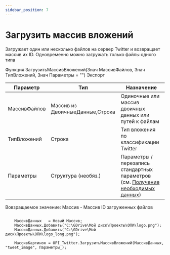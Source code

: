 ```yaml
---
sidebar_position: 7
---
```


# Загрузить массив вложений
Загружает один или несколько файлов на сервер Twitter и возвращает массив их ID. Одновременно можно загружать только файлы одного типа


Функция ЗагрузитьМассивВложений(Знач МассивФайлов, Знач ТипВложений, Знач Параметры = "") Экспорт

  | Параметр | Тип | Назначение |
  |-|-|-|
  | МассивФайлов | Массив из ДвоичныеДанные,Строка | Одиночные или массив двоичных данных или путей к файлам |
  | ТипВложений | Строка | Тип вложения по классификации Twitter |
  | Параметры | Структура (необяз.) | Параметры / перезапись стандартных параметров (см. [Получение необходимых данных](../)) |
  
  Вовзращаемое значение: Массив - Массив ID загруженных файлов


```bsl title="Пример кода"
	
	МассивДанных   = Новый Массив;
	МассивДанных.Добавить("C:\GDrive\Мой диск\Проекты\ОПИ\logo.png");
	МассивДанных.Добавить("C:\GDrive\Мой диск\Проекты\ОПИ\logo_long.png");
	
	МассивКартинок = OPI_Twitter.ЗагрузитьМассивВложений(МассивДанных, "tweet_image", Параметры_);

	
```
